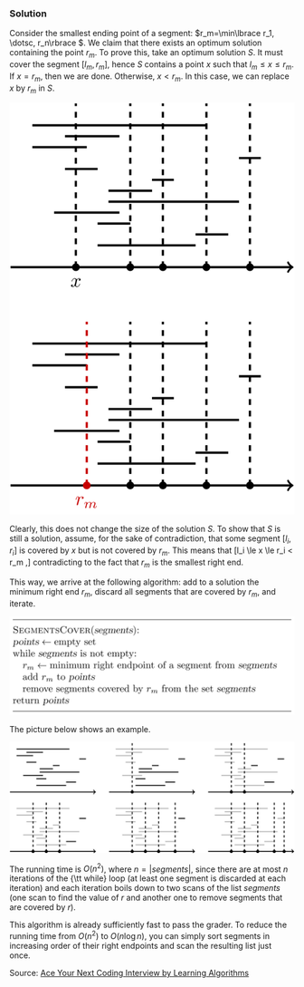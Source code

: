 ### Solution

Consider the smallest ending point of a segment:
$r_m=\min\lbrace r_1, \dotsc, r_n\rbrace $. We claim that there exists an optimum
solution containing the point $r_m$. To prove this, take an optimum solution $S$.
It must cover the
segment $[l_m,r_m]$, hence $S$ contains a point $x$ such
that $l_m \le x \le r_m$. If $x=r_m$, then we are done.
Otherwise, $x<r_m$. In this case,
we can replace $x$ by $r_m$ in $S$.

<img src="../../images/collecting_signatures_1.png">

Clearly, this does not change the size of the solution $S$.
To show that $S$ is still a solution, assume,
for the sake of contradiction, that some segment
$[l_i,r_i]$ is covered by $x$
but is not covered by $r_m$. This means that
\[l_i \le x \le r_i < r_m ,\]
contradicting to the fact that $r_m$ is the smallest right end.

This way,
we arrive at the following algorithm:
add to a solution the minimum right end $r_m$,
discard all segments that are covered by $r_m$,
and iterate.

<img src="../../images/collecting_signatures_2.png">

The picture below shows an example.

<img src="../../images/collecting_signatures_3.png">

The running time is $O(n^2)$, where $n=|{segments}|$,
since there are at most $n$ iterations of the {\tt while} loop
(at least one segment is discarded at each iteration) and each iteration
boils down to two scans of the list ${segments}$
(one scan to find the value of $r$ and another one to remove
segments that are covered by $r$).

This algorithm is already sufficiently fast to pass the grader.
To reduce the running time from $O(n^2)$ to $O(n\log n)$,
you can simply sort segments in increasing order of their right
endpoints and scan the resulting list just once.

Source:
[Ace Your Next Coding Interview by Learning Algorithms](https://bit.ly/acecogniterra)

